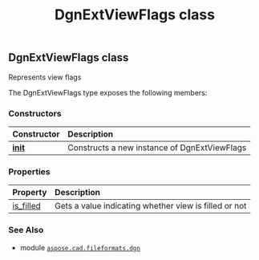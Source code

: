 ﻿---
title: DgnExtViewFlags class
second_title: Aspose.CAD for Python via .NET API References
description: 
type: docs
weight: 60
url: /aspose.cad.fileformats.dgn/dgnextviewflags/
is_root: false
---

## DgnExtViewFlags class

Represents view flags



The DgnExtViewFlags type exposes the following members:

### Constructors
| Constructor | Description |
| :- | :- |
| [__init__](/cad/python-net/aspose.cad.fileformats.dgn/dgnextviewflags/__init__/#) | Constructs a new instance of DgnExtViewFlags |


### Properties
| Property | Description |
| :- | :- |
| [is_filled](/cad/python-net/aspose.cad.fileformats.dgn/dgnextviewflags/is_filled) | Gets a value indicating whether view is filled or not |



### See Also
* module [`aspose.cad.fileformats.dgn`](..)
